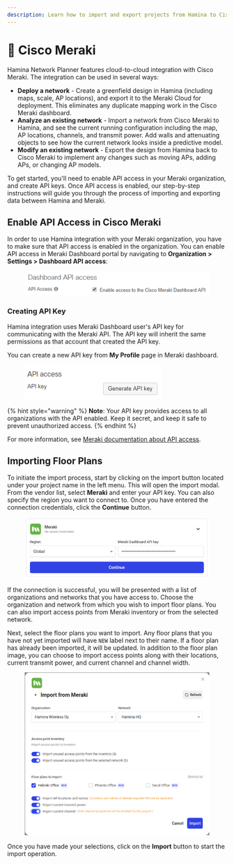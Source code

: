 ```yaml
---
description: Learn how to import and export projects from Hamina to Cisco Meraki.
---
```


# 💬 Cisco Meraki

Hamina Network Planner features cloud-to-cloud integration with Cisco Meraki. The integration can be used in several ways:

* **Deploy a network** - Create a greenfield design in Hamina (including maps, scale, AP locations), and export it to the Meraki Cloud for deployment. This eliminates any duplicate mapping work in the Cisco Meraki dashboard.
* **Analyze an existing network** - Import a network from Cisco Meraki to Hamina, and see the current running configuration including the map, AP locations, channels, and transmit power. Add walls and attenuating objects to see how the current network looks inside a predictive model.
* **Modify an existing network** - Export the design from Hamina back to Cisco Meraki to implement any changes such as moving APs, adding APs, or changing AP models.

To get started, you'll need to enable API access in your Meraki organization, and create API keys. Once API access is enabled, our step-by-step instructions will guide you through the process of importing and exporting data between Hamina and Meraki.

## Enable API Access in Cisco Meraki

In order to use Hamina integration with your Meraki organization, you have to make sure that API access is enabled in the organization. You can enable API access in Meraki Dashboard portal by navigating to **Organization > Settings > Dashboard API access**:

<div align="left">

<figure><img src="../.gitbook/assets/image (1) (1).png" alt="enable organization API access"><figcaption></figcaption></figure>

</div>

### Creating API Key

Hamina integration uses Meraki Dashboard user's API key for communicating with the Meraki API. The API key will inherit the same permissions as that account that created the API key.

You can create a new API key from **My Profile** page in Meraki dashboard.

<figure><img src="../.gitbook/assets/image (3).png" alt="generate API key"><figcaption></figcaption></figure>

{% hint style="warning" %}
**Note**: Your API key provides access to all organizations with the API enabled. Keep it secret, and keep it safe to prevent unauthorized access.
{% endhint %}

For more information, see [Meraki documentation about API access](https://documentation.meraki.com/General\_Administration/Other\_Topics/Cisco\_Meraki\_Dashboard\_API).

## Importing Floor Plans

To initiate the import process, start by clicking on the import button located under your project name in the left menu. This will open the import modal. From the vendor list, select **Meraki** and enter your API key. You can also specify the region you want to connect to. Once you have entered the connection credentials, click the **Continue** button.

<div align="left">

<figure><img src="../.gitbook/assets/image (2) (1).png" alt="input Meraki Dasboard API key"><figcaption></figcaption></figure>

</div>

If the connection is successful, you will be presented with a list of organizations and networks that you have access to. Choose the organization and network from which you wish to import floor plans. You can also import access points from Meraki inventory or from the selected network.

Next, select the floor plans you want to import. Any floor plans that you have not yet imported will have `NEW` label next to their name. If a floor plan has already been imported, it will be updated. In addition to the floor plan image, you can choose to import access points along with their locations, current transmit power, and current channel and channel width.

<figure><img src="../.gitbook/assets/image (17).png" alt=""><figcaption></figcaption></figure>

Once you have made your selections, click on the **Import** button to start the import operation.
